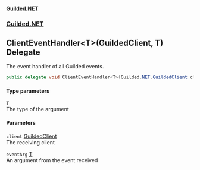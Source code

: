 
#### [Guilded.NET](index 'index')
### [Guilded.NET](index#Guilded_NET 'Guilded.NET')
## ClientEventHandler&lt;T&gt;(GuildedClient, T) Delegate
The event handler of all Guilded events.  
```csharp
public delegate void ClientEventHandler<T>(Guilded.NET.GuildedClient client, T eventArg);
```

#### Type parameters
<a name='Guilded_NET_ClientEventHandler_T_(Guilded_NET_GuildedClient_T)_T'></a>
`T`  
The type of the argument
  

#### Parameters
<a name='Guilded_NET_ClientEventHandler_T_(Guilded_NET_GuildedClient_T)_client'></a>
`client` [GuildedClient](GuildedClient 'Guilded.NET.GuildedClient')  
The receiving client
  
<a name='Guilded_NET_ClientEventHandler_T_(Guilded_NET_GuildedClient_T)_eventArg'></a>
`eventArg` [T](ClientEventHandler_T_(GuildedClient_T)#Guilded_NET_ClientEventHandler_T_(Guilded_NET_GuildedClient_T)_T 'Guilded.NET.ClientEventHandler&lt;T&gt;(Guilded.NET.GuildedClient, T).T')  
An argument from the event received
  
